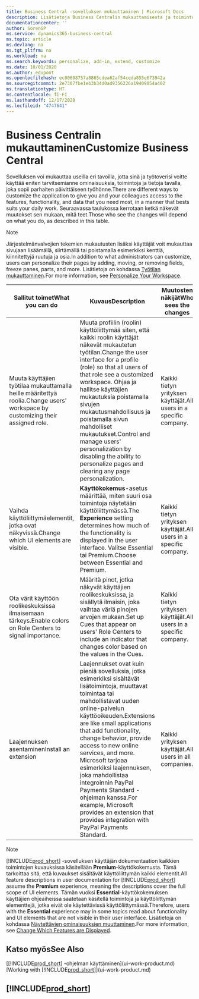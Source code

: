 ```yaml
---
title: Business Central -sovelluksen mukauttaminen | Microsoft Docs
description: Lisätietoja Business Centralin mukauttamisesta ja toimintojen lisäämisestä.
documentationcenter: ''
author: SorenGP
ms.service: dynamics365-business-central
ms.topic: article
ms.devlang: na
ms.tgt_pltfrm: na
ms.workload: na
ms.search.keywords: personalize, add-in, extend, customize
ms.date: 10/01/2020
ms.author: edupont
ms.openlocfilehash: ec80608757a8865cdea62af54ceda855e673942a
ms.sourcegitcommit: 2e7307fbe1eb3b34d0ad9356226a19409054a402
ms.translationtype: HT
ms.contentlocale: fi-FI
ms.lasthandoff: 12/17/2020
ms.locfileid: "4747641"
---
```

# <a name="customize-business-central"></a><span data-ttu-id="06f4d-103">Business Centralin mukauttaminen</span><span class="sxs-lookup"><span data-stu-id="06f4d-103">Customize Business Central</span></span>
<span data-ttu-id="06f4d-104">Sovelluksen voi mukauttaa useilla eri tavoilla, jotta sinä ja työtoverisi voitte käyttää eniten tarvitsemianne ominaisuuksia, toimintoja ja tietoja tavalla, joka sopii parhaiten päivittäiseen työhönne.</span><span class="sxs-lookup"><span data-stu-id="06f4d-104">There are different ways to customize the application to give you and your colleagues access to the features, functionality, and data that you need most, in a manner that bests suits your daily work.</span></span> <span data-ttu-id="06f4d-105">Seuraavassa taulukossa kerrotaan ketkä näkevät muutokset sen mukaan, mitä teet.</span><span class="sxs-lookup"><span data-stu-id="06f4d-105">Those who see the changes will depend on what you do, as described in this table.</span></span>

> [!NOTE]
> <span data-ttu-id="06f4d-106">Järjestelmänvalvojien tekemien mukautusten lisäksi käyttäjät voit mukauttaa sivujaan lisäämällä, siirtämällä tai poistamalla esimerkiksi kenttiä, kiinnitettyjä ruutuja ja osia.</span><span class="sxs-lookup"><span data-stu-id="06f4d-106">In addition to what administrators can customize, users can personalize their pages by adding, moving, or removing fields, freeze panes, parts, and more.</span></span> <span data-ttu-id="06f4d-107">Lisätietoja on kohdassa [Työtilan mukauttaminen](ui-personalization-user.md).</span><span class="sxs-lookup"><span data-stu-id="06f4d-107">For more information, see [Personalize Your Workspace](ui-personalization-user.md).</span></span>

| <span data-ttu-id="06f4d-108">Sallitut toimet</span><span class="sxs-lookup"><span data-stu-id="06f4d-108">What you can do</span></span>    |  <span data-ttu-id="06f4d-109">Kuvaus</span><span class="sxs-lookup"><span data-stu-id="06f4d-109">Description</span></span>  |  <span data-ttu-id="06f4d-110">Muutosten näkijät</span><span class="sxs-lookup"><span data-stu-id="06f4d-110">Who sees the changes</span></span>  |  <span data-ttu-id="06f4d-111">Lisätietoja</span><span class="sxs-lookup"><span data-stu-id="06f4d-111">More information</span></span>  |
|-----|---------------|---------|-------|
|<span data-ttu-id="06f4d-112">Muuta käyttäjien työtilaa mukauttamalla heille määritettyä roolia.</span><span class="sxs-lookup"><span data-stu-id="06f4d-112">Change users' workspace by customizing their assigned role.</span></span>|<span data-ttu-id="06f4d-113">Muuta profiilin (roolin) käyttöliittymää siten, että kaikki roolin käyttäjät näkevät mukautetun työtilan.</span><span class="sxs-lookup"><span data-stu-id="06f4d-113">Change the user interface for a profile (role) so that all users of that role see a customized workspace.</span></span> <span data-ttu-id="06f4d-114">Ohjaa ja hallitse käyttäjien mukautuksia poistamalla sivujen mukautusmahdollisuus ja poistamalla sivun mahdolliset mukautukset.</span><span class="sxs-lookup"><span data-stu-id="06f4d-114">Control and manage users' personalization by disabling the ability to personalize pages and clearing any page personalization.</span></span>|<span data-ttu-id="06f4d-115">Kaikki tietyn yrityksen käyttäjät.</span><span class="sxs-lookup"><span data-stu-id="06f4d-115">All users in a specific company.</span></span>|[<span data-ttu-id="06f4d-116">Profiilien sivujen mukauttaminen</span><span class="sxs-lookup"><span data-stu-id="06f4d-116">Customize Pages for Profiles</span></span>](ui-personalization-manage.md)|
|<span data-ttu-id="06f4d-117">Vaihda käyttöliittymäelementit, jotka ovat näkyvissä.</span><span class="sxs-lookup"><span data-stu-id="06f4d-117">Change which UI elements are visible.</span></span>|<span data-ttu-id="06f4d-118">**Käyttökokemus**-asetus määrittää, miten suuri osa toimintoja näytetään käyttöliittymässä.</span><span class="sxs-lookup"><span data-stu-id="06f4d-118">The **Experience** setting determines how much of the functionality is displayed in the user interface.</span></span> <span data-ttu-id="06f4d-119">Valitse Essential tai Premium.</span><span class="sxs-lookup"><span data-stu-id="06f4d-119">Choose between Essential and Premium.</span></span>|<span data-ttu-id="06f4d-120">Kaikki tietyn yrityksen käyttäjät.</span><span class="sxs-lookup"><span data-stu-id="06f4d-120">All users in a specific company.</span></span>|[<span data-ttu-id="06f4d-121">Näytettävien ominaisuuksien muuttaminen</span><span class="sxs-lookup"><span data-stu-id="06f4d-121">Change Which Features are Displayed</span></span>](ui-experiences.md)|
|<span data-ttu-id="06f4d-122">Ota värit käyttöön roolikeskuksissa ilmaisemaan tärkeys.</span><span class="sxs-lookup"><span data-stu-id="06f4d-122">Enable colors on Role Centers to signal importance.</span></span>|<span data-ttu-id="06f4d-123">Määritä pinot, jotka näkyvät käyttäjien roolikeskuksissa, ja sisällytä ilmaisin, joka vaihtaa väriä pinojen arvojen mukaan.</span><span class="sxs-lookup"><span data-stu-id="06f4d-123">Set up Cues that appear on users' Role Centers to include an indicator that changes color based on the values in the Cues.</span></span>|<span data-ttu-id="06f4d-124">Kaikki tietyn yrityksen käyttäjät.</span><span class="sxs-lookup"><span data-stu-id="06f4d-124">All users in a specific company.</span></span>|[<span data-ttu-id="06f4d-125">Pinojen värillisen ilmaisimen määrittäminen</span><span class="sxs-lookup"><span data-stu-id="06f4d-125">Set Up a Colored Indicator on Cues</span></span>](admin-how-set-up-colored-indicator-on-cues.md)|
|<span data-ttu-id="06f4d-126">Laajennuksen asentaminen</span><span class="sxs-lookup"><span data-stu-id="06f4d-126">Install an extension</span></span>|<span data-ttu-id="06f4d-127">Laajennukset ovat kuin pieniä sovelluksia, jotka esimerkiksi sisältävät lisätoimintoja, muuttavat toimintaa tai mahdollistavat uuden online-palvelun käyttöoikeuden.</span><span class="sxs-lookup"><span data-stu-id="06f4d-127">Extensions are like small applications that add functionality, change behavior, provide access to new online services, and more.</span></span> <span data-ttu-id="06f4d-128">Microsoft tarjoaa esimerkiksi laajennuksen, joka mahdollistaa integroinnin PayPal Payments Standard -ohjelman kanssa.</span><span class="sxs-lookup"><span data-stu-id="06f4d-128">For example, Microsoft provides an extension that provides integration with PayPal Payments Standard.</span></span>|<span data-ttu-id="06f4d-129">Kaikki yrityksen käyttäjät.</span><span class="sxs-lookup"><span data-stu-id="06f4d-129">All users in all companies.</span></span>|[<span data-ttu-id="06f4d-130">Laajennusten käyttämisen mukauttaminen</span><span class="sxs-lookup"><span data-stu-id="06f4d-130">Customizing Using Extensions</span></span>](ui-extensions.md)|
> [!NOTE]
> <span data-ttu-id="06f4d-131">[!INCLUDE[prod_short](includes/prod_short.md)] -sovelluksen käyttäjän dokumentaation kaikkien toimintojen kuvauksissa käsitellään **Premium**-käyttökokemusta. Tämä tarkoittaa sitä, että kuvaukset sisältävät käyttöliittymän kaikki elementit.</span><span class="sxs-lookup"><span data-stu-id="06f4d-131">All feature descriptions in user documentation for [!INCLUDE[prod_short](includes/prod_short.md)] assume the **Premium** experience, meaning the descriptions cover the full scope of UI elements.</span></span> <span data-ttu-id="06f4d-132">Tämän vuoksi **Essential**-käyttökokemuksen käyttäjien ohjeaiheissa saatetaan käsitellä toimintoja ja käyttöliittymän elementtejä, jotka eivät ole käytettävissä käyttöliittymässä.</span><span class="sxs-lookup"><span data-stu-id="06f4d-132">Therefore, users with the **Essential** experience may in some topics read about functionality and UI elements that are not visible in their user interface.</span></span> <span data-ttu-id="06f4d-133">Lisätietoja on kohdassa [Näytettävien ominaisuuksien muuttaminen](ui-experiences.md).</span><span class="sxs-lookup"><span data-stu-id="06f4d-133">For more information, see [Change Which Features are Displayed](ui-experiences.md).</span></span>

## <a name="see-also"></a><span data-ttu-id="06f4d-134">Katso myös</span><span class="sxs-lookup"><span data-stu-id="06f4d-134">See Also</span></span>
<span data-ttu-id="06f4d-135">[[!INCLUDE[prod_short](includes/prod_short.md)] -ohjelman käyttäminen](ui-work-product.md)</span><span class="sxs-lookup"><span data-stu-id="06f4d-135">[Working with [!INCLUDE[prod_short](includes/prod_short.md)]](ui-work-product.md)</span></span>  

## [!INCLUDE[prod_short](includes/free_trial_md.md)]  
